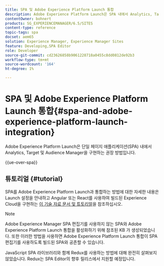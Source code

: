 ```yaml
---
title: SPA 및 Adobe Experience Platform Launch 통합
description: Adobe Experience Platform Launch은 SPA 내에서 Analytics, Target 및 Audience Manager을 구현하는 권장 방법입니다.
contentOwner: bohnert
products: SG_EXPERIENCEMANAGER/6.5/SITES
content-type: reference
topic-tags: spa
docset: aem65
solution: Experience Manager, Experience Manager Sites
feature: Developing,SPA Editor
role: Developer
source-git-commit: cd23626858b9061228718a0455c8dd0812de92b3
workflow-type: tm+mt
source-wordcount: '164'
ht-degree: 1%

---
```


# SPA 및 Adobe Experience Platform Launch 통합{#spa-and-adobe-experience-platform-launch-integration}

Adobe Experience Platform Launch은 단일 페이지 애플리케이션(SPA) 내에서 Analytics, Target 및 Audience Manager을 구현하는 권장 방법입니다.

{{ue-over-spa}}

## 튜토리얼 {#tutorial}

SPA를 Adobe Experience Platform Launch과 통합하는 방법에 대한 자세한 내용은 Launch 설정을 안내하고 Angular 또는 React를 사용하여 빌드된 Experience Cloud을 구현하는 [이 기술 자료 문서 및 튜토리얼](https://experienceleague.adobe.com/docs/experience-manager-learn/sites/spa-editor/spa-editor-framework-feature-video-use.html?lang=ko)을 참조하십시오.

>[!NOTE]
>
>Adobe Experience Manager SPA 편집기를 사용하지 않는 SPA와 Adobe Experience Platform Launch 통합을 활성화하기 위해 참조된 KB 가 생성되었습니다. 또한 이러한 방법을 사용하면 Adobe Experience Platform Launch 통합이 SPA 편집기를 사용하도록 빌드된 SPA와 공존할 수 있습니다.
>
>JavaScript SPA 라이브러리와 함께 Redux를 사용하는 방법에 대해 완전히 살펴보지 않았습니다. Redux는 SPA Editor의 향후 릴리스에서 지원할 예정입니다.
